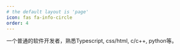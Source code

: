 ```yaml
---
# the default layout is 'page'
icon: fas fa-info-circle
order: 4
---
```


一个普通的软件开发者，熟悉Typescript, css/html, c/c++, python等。
